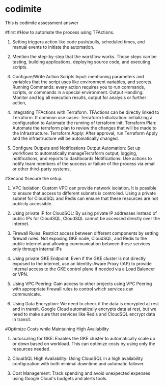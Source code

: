 # codimite
This is codimite assessment answer 

#first 
#How to automate the process using TFActions.
1. Setting triggers action like code push/pulls, scheduled times, and manual events to initiate the automation.

2. Mention the step-by-step that the workflow works. Those steps can be testing, building applications, deploying source code, and executing scripts.

3. Configure/Write Action Scripts 
    Input: mentioning parameters and variables that the script uses like environment variables, and secrets.
    Running Commands: every action requires you to run commands, scripts, or commands in a special environment.
    Output Handling: Monitor and log all execution results, output for analysis or further action,

4. Integrating TFActions with Terraform. TFActions can be directly linked to Terraform. If common use cases:
    Terraform Initialization: initializing a configuration to Automate the running of terraform init.
    Terraform Plan: Automate the terraform plan to review the changes that will be made to the infrastructure.
    Terraform Apply: After approval, run Terraform Apply and the infrastructure will be automatically changed.

5. Configure Outputs and Notifications
    Output Automation: Set up workflows to automatically manageTerraform output, logging, notifications, and reports to dashboards
    Notifications: Use actions to notify team members of the success or failure of the process via email or other third-party systems.

#Second
#secure the setup.

1.	VPC Isolation: Custom VPC can provide network isolation, It is possible to ensure that access to different subnets is controlled. Using a private subnet for        CloudSQL and Redis can ensure that these resources are not publicly accessible.

2.	Using private IP for CloudSQL: By using private IP addresses instead of public IPs for CloudSQL, CloudSQL cannot be accessed directly over the internet.

3.	Firewall Rules: Restrict access between different components by setting firewall rules. Not exposing GKE node, CloudSQL, and Redis to the public internet and       allowing communication between these services only through internal IPs

4.	Using private GKE Endpoint: Even if the GKE cluster is not directly exposed to the internet, use an Identity-Aware Proxy (IAP) to provide internal access to       the GKE control plane if needed via a Load Balancer or VPN.

5.	Using VPC Peering: Gain access to other projects using VPC Peering with appropriate firewall rules to control which services can communicate.

6.	Using Data Encryption: We need to check if the data is encrypted at rest and in transit. Google Cloud automatically encrypts data at rest, but we need to make      sure that services like Redis and CloudSQL encrypt data in transit.

#Optimize Costs while Maintaining High Availability

1.	autoscaling for GKE: Enables the GKE cluster to automatically scale up or down based on workload. This can optimize costs by using only the resources needed.

2.	CloudSQL High Availability: Using CloudSQL in a high availability configuration with both minimal downtime and automatic failover.

3.	Cost Management: Track spending and avoid unexpected expenses using Google Cloud's budgets and alerts tools. 


